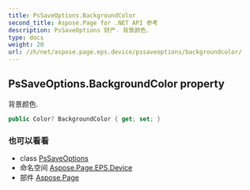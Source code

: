 ```yaml
---
title: PsSaveOptions.BackgroundColor
second_title: Aspose.Page for .NET API 参考
description: PsSaveOptions 财产. 背景颜色.
type: docs
weight: 20
url: /zh/net/aspose.page.eps.device/pssaveoptions/backgroundcolor/
---
```

## PsSaveOptions.BackgroundColor property

背景颜色.

```csharp
public Color? BackgroundColor { get; set; }
```

### 也可以看看

* class [PsSaveOptions](../)
* 命名空间 [Aspose.Page.EPS.Device](../../pssaveoptions/)
* 部件 [Aspose.Page](../../../)



